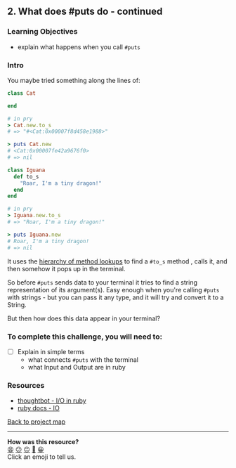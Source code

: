 ## 2. What does #puts do - continued

### Learning Objectives
- explain what happens when you call `#puts`

### Intro
You maybe tried something along the lines of:

```ruby
class Cat

end

# in pry
> Cat.new.to_s
# => "#<Cat:0x00007f8d458e1988>"

> puts Cat.new
# <Cat:0x00007fe42a9676f0>
# => nil
```

```ruby
class Iguana
  def to_s
    "Roar, I'm a tiny dragon!"
  end
end

# in pry
> Iguana.new.to_s
# => "Roar, I'm a tiny dragon!"

> puts Iguana.new
# Roar, I'm a tiny dragon!
# => nil
```

It uses the [hierarchy of method lookups](https://gist.github.com/damien-roche/351bf4e7991449714533) to find a `#to_s` method
, calls it, and then somehow it pops up in the terminal.

So before `#puts` sends data to your terminal it tries to find a string representation of its argument(s). Easy enough when you're calling `#puts` with strings - but you can pass it any type, and it will try and convert it to a String.

But then how does this data appear in your terminal?

### To complete this challenge, you will need to:
 - [ ] Explain in simple terms
    - what connects `#puts` with the terminal
    - what Input and Output are in ruby

### Resources

- [thoughtbot - I/O in ruby](https://robots.thoughtbot.com/io-in-ruby)
- [ruby docs - IO](http://ruby-doc.org/core-2.2.2/IO.html)

[Back to project map](./README.md#project-map)

<!-- BEGIN GENERATED SECTION DO NOT EDIT -->

---

**How was this resource?**  
[😫](https://airtable.com/shrUJ3t7KLMqVRFKR?prefill_Repository=skills-workshops&prefill_File=practicals/adventures/testing-eye-oh/2-what-does-puts-do-continued.md&prefill_Sentiment=😫) [😕](https://airtable.com/shrUJ3t7KLMqVRFKR?prefill_Repository=skills-workshops&prefill_File=practicals/adventures/testing-eye-oh/2-what-does-puts-do-continued.md&prefill_Sentiment=😕) [😐](https://airtable.com/shrUJ3t7KLMqVRFKR?prefill_Repository=skills-workshops&prefill_File=practicals/adventures/testing-eye-oh/2-what-does-puts-do-continued.md&prefill_Sentiment=😐) [🙂](https://airtable.com/shrUJ3t7KLMqVRFKR?prefill_Repository=skills-workshops&prefill_File=practicals/adventures/testing-eye-oh/2-what-does-puts-do-continued.md&prefill_Sentiment=🙂) [😀](https://airtable.com/shrUJ3t7KLMqVRFKR?prefill_Repository=skills-workshops&prefill_File=practicals/adventures/testing-eye-oh/2-what-does-puts-do-continued.md&prefill_Sentiment=😀)  
Click an emoji to tell us.

<!-- END GENERATED SECTION DO NOT EDIT -->
